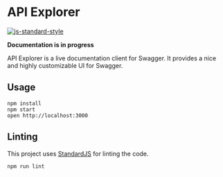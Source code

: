 API Explorer
=================

[![js-standard-style](https://img.shields.io/badge/code%20style-standard-brightgreen.svg?style=flat)](https://github.com/feross/standard)

**Documentation is in progress**


API Explorer is a live documentation client for Swagger. It provides a nice and highly customizable UI for Swagger.


## Usage

```
npm install
npm start
open http://localhost:3000
```

## Linting

This project uses [StandardJS](http://standardjs.com/) for linting the code.

```
npm run lint
```

